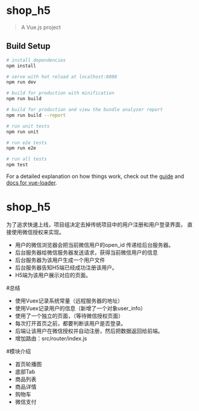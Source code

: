 # shop_h5

> A Vue.js project

## Build Setup

``` bash
# install dependencies
npm install

# serve with hot reload at localhost:8080
npm run dev

# build for production with minification
npm run build

# build for production and view the bundle analyzer report
npm run build --report

# run unit tests
npm run unit

# run e2e tests
npm run e2e

# run all tests
npm test
```

For a detailed explanation on how things work, check out the [guide](http://vuejs-templates.github.io/webpack/) and [docs for vue-loader](http://vuejs.github.io/vue-loader).
# shop_h5
为了追求快速上线，项目组决定去掉传统项目中的用户注册和用户登录界面，
直接使用微信授权来实现。
* 用户的微信浏览器会把当前微信用户的open_id 传递给后台服务器。
* 后台服务器给微信服务器发送请求，获得当前微信用户的信息
* 后台服务器为该用户生成一个用户文件
* 后台服务器告知H5端已经成功注册该用户。
* H5端为该用户展示对应的页面。


#总结
*  使用Vuex记录系统常量（远程服务器的地址）
* 使用Vuex记录用户的信息（新增了一个对象user_info）
* 使用了一个独立的页面，（等待微信授权页面）
* 每次打开首页之前，都要判断该用户是否登录。
* 后端让该用户在微信授权并自动注册，然后把数据返回给前端。
* 增加路由：src/router/index.js

#模块介绍
* 首页轮播图
* 底部Tab
* 商品列表
* 商品详情
* 购物车
* 微信支付
